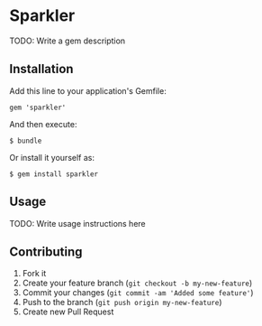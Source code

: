 # Sparkler

TODO: Write a gem description

## Installation

Add this line to your application's Gemfile:

    gem 'sparkler'

And then execute:

    $ bundle

Or install it yourself as:

    $ gem install sparkler

## Usage

TODO: Write usage instructions here

## Contributing

1. Fork it
2. Create your feature branch (`git checkout -b my-new-feature`)
3. Commit your changes (`git commit -am 'Added some feature'`)
4. Push to the branch (`git push origin my-new-feature`)
5. Create new Pull Request
